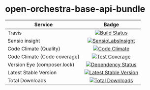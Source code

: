open-orchestra-base-api-bundle
==============================

| Service       | Badge         |
| ------------- |:-------------:|
| Travis | [![Build Status](https://travis-ci.org/open-orchestra/open-orchestra-base-api-bundle.svg?branch=master)](https://travis-ci.org/open-orchestra/open-orchestra-base-api-bundle) |
| Sensio insight | [![SensioLabsInsight](https://insight.sensiolabs.com/projects/c9ed5ba9-c36b-42b9-b542-be7e908da8dd/big.png)](https://insight.sensiolabs.com/projects/c9ed5ba9-c36b-42b9-b542-be7e908da8dd) |
| Code Climate (Quality) | [![Code Climate](https://codeclimate.com/github/open-orchestra/open-orchestra-base-api-bundle/badges/gpa.svg)](https://codeclimate.com/github/open-orchestra/open-orchestra-base-api-bundle) |
| Code Climate (Code coverage) | [![Test Coverage](https://codeclimate.com/github/open-orchestra/open-orchestra-base-api-bundle/badges/coverage.svg)](https://codeclimate.com/github/open-orchestra/open-orchestra-base-api-bundle/coverage) |
| Version Eye (composer.lock) | [![Dependency Status](https://www.versioneye.com/user/projects/5548c7355d4f9a44c6001055/badge.svg?style=flat)](https://www.versioneye.com/user/projects/5548c7355d4f9a44c6001055) |
| Latest Stable Version | [![Latest Stable Version](https://poser.pugx.org/open-orchestra/open-orchestra-base-api-bundle/v/stable)](https://packagist.org/packages/open-orchestra/open-orchestra-base-api-bundle) |
| Total Downloads | [![Total Downloads](https://poser.pugx.org/open-orchestra/open-orchestra-base-api-bundle/downloads)](https://packagist.org/packages/open-orchestra/open-orchestra-base-api-bundle) |
